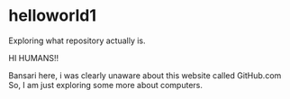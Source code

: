 # helloworld1
Exploring what repository actually is.

HI HUMANS!!

Bansari here, i was clearly unaware about this website called GitHub.com So, I am just exploring some more about computers.
